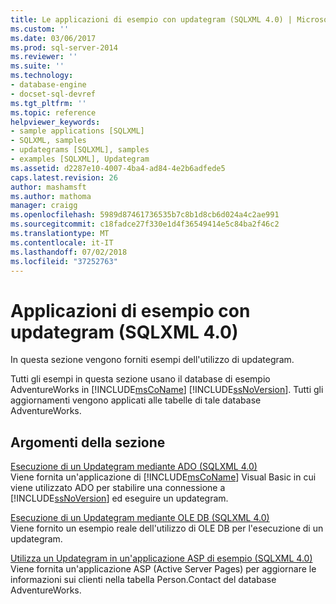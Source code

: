 ```yaml
---
title: Le applicazioni di esempio con updategram (SQLXML 4.0) | Microsoft Docs
ms.custom: ''
ms.date: 03/06/2017
ms.prod: sql-server-2014
ms.reviewer: ''
ms.suite: ''
ms.technology:
- database-engine
- docset-sql-devref
ms.tgt_pltfrm: ''
ms.topic: reference
helpviewer_keywords:
- sample applications [SQLXML]
- SQLXML, samples
- updategrams [SQLXML], samples
- examples [SQLXML], Updategram
ms.assetid: d2287e10-4007-4ba4-ad84-4e2b6adfede5
caps.latest.revision: 26
author: mashamsft
ms.author: mathoma
manager: craigg
ms.openlocfilehash: 5989d87461736535b7c8b1d8cb6d024a4c2ae991
ms.sourcegitcommit: c18fadce27f330e1d4f36549414e5c84ba2f46c2
ms.translationtype: MT
ms.contentlocale: it-IT
ms.lasthandoff: 07/02/2018
ms.locfileid: "37252763"
---
```

# <a name="updategram-sample-applications-sqlxml-40"></a>Applicazioni di esempio con updategram (SQLXML 4.0)
  In questa sezione vengono forniti esempi dell'utilizzo di updategram.  
  
 Tutti gli esempi in questa sezione usano il database di esempio AdventureWorks in [!INCLUDE[msCoName](../../includes/msconame-md.md)] [!INCLUDE[ssNoVersion](../../includes/ssnoversion-md.md)]. Tutti gli aggiornamenti vengono applicati alle tabelle di tale database AdventureWorks.  
  
## <a name="in-this-section"></a>Argomenti della sezione  
 [Esecuzione di un Updategram mediante ADO &#40;SQLXML 4.0&#41;](../../relational-databases/sqlxml-annotated-xsd-schemas-xpath-queries/updategrams/executing-an-updategram-by-using-ado-sqlxml-4-0.md)  
 Viene fornita un'applicazione di [!INCLUDE[msCoName](../../includes/msconame-md.md)] Visual Basic in cui viene utilizzato ADO per stabilire una connessione a [!INCLUDE[ssNoVersion](../../includes/ssnoversion-md.md)] ed eseguire un updategram.  
  
 [Esecuzione di un Updategram mediante OLE DB &#40;SQLXML 4.0&#41;](../../relational-databases/sqlxml-annotated-xsd-schemas-xpath-queries/updategrams/executing-an-updategram-by-using-ole-db-sqlxml-4-0.md)  
 Viene fornito un esempio reale dell'utilizzo di OLE DB per l'esecuzione di un updategram.  
  
 [Utilizza un Updategram in un'applicazione ASP di esempio &#40;SQLXML 4.0&#41;](../../relational-databases/sqlxml-annotated-xsd-schemas-xpath-queries/updategrams/using-an-updategram-in-a-sample-asp-application-sqlxml-4-0.md)  
 Viene fornita un'applicazione ASP (Active Server Pages) per aggiornare le informazioni sui clienti nella tabella Person.Contact del database AdventureWorks.  
  
  
